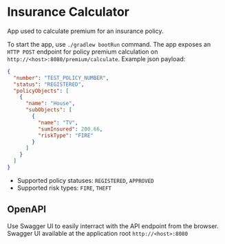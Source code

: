 # Insurance Calculator

App used to calculate premium for an insurance policy.

To start the app, use `./gradlew bootRun` command. The app exposes an `HTTP POST` endpoint for policy premium calculation on `http://<host>:8080/premium/calculate`. Example json payload:

```json
{
  "number": "TEST_POLICY_NUMBER",
  "status": "REGISTERED",
  "policyObjects": [
    {
      "name": "House",
      "subObjects": [
        {
          "name": "TV",
          "sumInsured": 200.66,
          "riskType": "FIRE"
        }
      ]
    }
  ]
}
```

- Supported policy statuses: `REGISTERED`, `APPROVED`
- Supported risk types: `FIRE`, `THEFT`

## OpenAPI

Use Swagger UI to easily interract with the API endpoint from the browser. Swagger UI available at the application root `http://<host>:8080`

